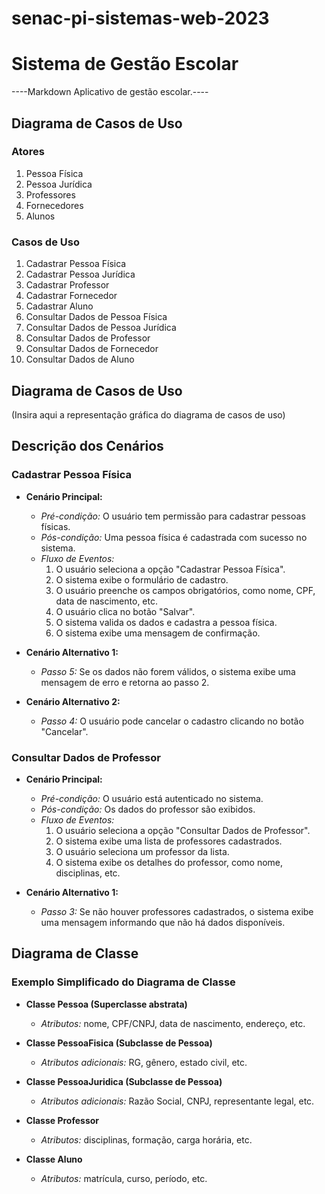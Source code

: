 # senac-pi-sistemas-web-2023

# Sistema de Gestão Escolar
----Markdown Aplicativo de gestão escolar.----


## Diagrama de Casos de Uso

### Atores

1. Pessoa Física
2. Pessoa Jurídica
3. Professores
4. Fornecedores
5. Alunos

### Casos de Uso

1. Cadastrar Pessoa Física
2. Cadastrar Pessoa Jurídica
3. Cadastrar Professor
4. Cadastrar Fornecedor
5. Cadastrar Aluno
6. Consultar Dados de Pessoa Física
7. Consultar Dados de Pessoa Jurídica
8. Consultar Dados de Professor
9. Consultar Dados de Fornecedor
10. Consultar Dados de Aluno

## Diagrama de Casos de Uso
(Insira aqui a representação gráfica do diagrama de casos de uso)

## Descrição dos Cenários

### Cadastrar Pessoa Física

- **Cenário Principal:**
  - *Pré-condição:* O usuário tem permissão para cadastrar pessoas físicas.
  - *Pós-condição:* Uma pessoa física é cadastrada com sucesso no sistema.
  - *Fluxo de Eventos:*
    1. O usuário seleciona a opção "Cadastrar Pessoa Física".
    2. O sistema exibe o formulário de cadastro.
    3. O usuário preenche os campos obrigatórios, como nome, CPF, data de nascimento, etc.
    4. O usuário clica no botão "Salvar".
    5. O sistema valida os dados e cadastra a pessoa física.
    6. O sistema exibe uma mensagem de confirmação.

- **Cenário Alternativo 1:**
  - *Passo 5:* Se os dados não forem válidos, o sistema exibe uma mensagem de erro e retorna ao passo 2.

- **Cenário Alternativo 2:**
  - *Passo 4:* O usuário pode cancelar o cadastro clicando no botão "Cancelar".

### Consultar Dados de Professor

- **Cenário Principal:**
  - *Pré-condição:* O usuário está autenticado no sistema.
  - *Pós-condição:* Os dados do professor são exibidos.
  - *Fluxo de Eventos:*
    1. O usuário seleciona a opção "Consultar Dados de Professor".
    2. O sistema exibe uma lista de professores cadastrados.
    3. O usuário seleciona um professor da lista.
    4. O sistema exibe os detalhes do professor, como nome, disciplinas, etc.

- **Cenário Alternativo 1:**
  - *Passo 3:* Se não houver professores cadastrados, o sistema exibe uma mensagem informando que não há dados disponíveis.

## Diagrama de Classe

### Exemplo Simplificado do Diagrama de Classe

- **Classe Pessoa (Superclasse abstrata)**
  - *Atributos:* nome, CPF/CNPJ, data de nascimento, endereço, etc.

- **Classe PessoaFisica (Subclasse de Pessoa)**
  - *Atributos adicionais:* RG, gênero, estado civil, etc.

- **Classe PessoaJuridica (Subclasse de Pessoa)**
  - *Atributos adicionais:* Razão Social, CNPJ, representante legal, etc.

- **Classe Professor**
  - *Atributos:* disciplinas, formação, carga horária, etc.

- **Classe Aluno**
  - *Atributos:* matrícula, curso, período, etc.
